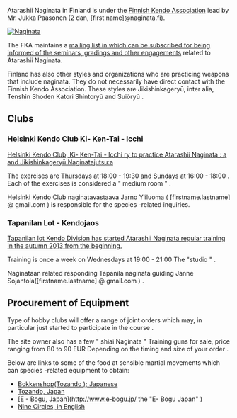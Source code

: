 Atarashii Naginata in Finland is under the [Finnish Kendo
Association](http://fka.fi/ "FKA - Finnish Kendo Association") lead by
Mr. Jukka Paasonen (2 dan, [first name]@naginata.fi).

[![Naginata](http://farm4.staticflickr.com/3560/3516387044_7fb505ca33_m.jpg)](http://flickr.com/photos/8014296@N04/3516387044 "Naginata / Gitta Wilén")

The FKA maintains a [mailing list in which can be subscribed for being informed of the seminars, 
gradings and other engagements](http://fka.fi/mailman/listinfo/naginata_tiedotus_fka.fi "Naginata_tiedotus@fka.fi")
related to Atarashii Naginata.

Finland has also other styles and organizations who are
practicing weapons that include naginata. They do not necessarily have
direct contact with the Finnish Kendo Association. These styles are
Jikishinkageryū, inter alia, Tenshin Shoden Katori Shintoryū and Suiōryū .

## Clubs


### Helsinki Kendo Club Ki- Ken-Tai - Icchi

[Helsinki Kendo Club, Ki- Ken-Tai - Icchi ry to practice
Atarashii Naginata : a and Jikishinkageryū
Naginatajutsu:a](http://kendohelsinki.org " Ki- Ken-Tai - Icchi, Helsinki Kendo Club, the Olympic Stadium")

The exercises are Thursdays at 18:00 - 19:30 and Sundays at
16:00 - 18:00 . Each of the exercises is considered a " medium room " .

Helsinki Kendo Club naginatavastaava Jarno Yliluoma
( [firstname.lastname] @ gmail.com ) is responsible for the species -related
inquiries.

### Tapanilan Lot - Kendojaos

[Tapanilan lot Kendo Division has started Atarashii Naginata
regular training in the autumn 2013
from the beginning.](http://www.tapanila-kendo.org/ "Tapanilan Lot - Kendo")

Training is once a week on Wednesdays at 19:00 - 21:00
The "studio " .

Naginataan related responding Tapanila naginata
guiding Janne Sojantola([firstname.lastname] @ gmail.com ) .

## Procurement of Equipment

Type of hobby clubs will offer a range of joint orders
which may, in particular just started to participate in the course .

The site owner also has a few " shiai
Naginata " Training guns for sale, price ranging from 80 to 90 EUR
Depending on the timing and size of your order .

Below are links to some of the food at sensible martial movements which can
species -related equipment to obtain:

- [Bokkenshop(Tozando );
    Japanese](http://www.bokkenshop.com/ "Bokkenshop")
- [Tozando, Japan](http://www.tozandoshop.com/ "Tozando")
- [E - Bogu, Japan](http://www.e-bogu.jp/ the "E- Bogu Japan" )
- [Nine Circles, in English](http://www.ninecircles.co.uk/ "Tozando")